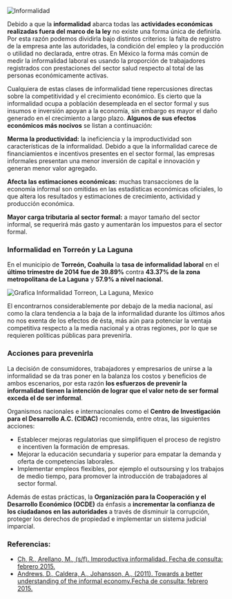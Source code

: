 
<span class="contenido-imagen-previa"><img class="img-responsive" src="efectos-informalidad-politicas-prevenirla/imagen.jpg" alt="Informalidad"></span>

Debido a que la **informalidad** abarca todas las **actividades económicas realizadas fuera del marco de la ley** no existe una forma única de definirla. Por esta razón podemos dividirla bajo distintos criterios: la falta de registro de la empresa ante las autoridades, la condición del empleo y la producción o utilidad no declarada, entre otras. En México la forma más común de medir la informalidad laboral es usando la proporción de trabajadores registrados con prestaciones del sector salud respecto al total de las personas económicamente activas.

Cualquiera de estas clases de informalidad tiene repercusiones directas sobre la competitividad y el crecimiento económico. Es cierto que la informalidad ocupa a población desempleada en el sector formal y sus insumos e inversión apoyan a la economía, sin embargo es mayor el daño generado en el crecimiento a largo plazo. **Algunos de sus efectos económicos más nocivos** se listan a continuación:

**Merma la productividad:** la ineficiencia y la improductividad son características de la informalidad. Debido a que la informalidad carece de financiamientos e incentivos presentes en el sector formal, las empresas informales presentan una menor inversión de capital e innovación y generan menor valor agregado.

**Afecta las estimaciones económicas:** muchas transacciones de la economía informal son omitidas en las estadísticas económicas oficiales, lo que altera los resultados y estimaciones de crecimiento, actividad y producción económica.

**Mayor carga tributaria al sector formal:** a mayor tamaño del sector informal, se requerirá más gasto y aumentarán los impuestos para el sector formal.

### Informalidad en Torreón y La Laguna

En el municipio de **Torreón, Coahuila** la **tasa de informalidad laboral** en el **último trimestre de 2014 fue de 39.89%** contra **43.37% de la zona metropolitana de La Laguna** y **57.9% a nivel nacional.**

<img class="img-responsive" src="efectos-informalidad-politicas-prevenirla/grafica-informalidad-torreon-laguna-mexico.png" alt="Grafica Informalidad Torreon, La Laguna, Mexico">

El encontrarnos considerablemente por debajo de la media nacional, así como la clara tendencia a la baja de la informalidad durante los últimos años no nos exenta de los efectos de ésta, más aún para potenciar la ventaja competitiva respecto a la media nacional y a otras regiones, por lo que se requieren políticas públicas para prevenirla.

### Acciones para prevenirla

La decisión de consumidores, trabajadores y empresarios de unirse a la informalidad se da tras poner en la balanza los costos y beneficios de ambos escenarios, por esta razón **los esfuerzos de prevenir la informalidad tienen la intención de lograr que el valor neto de ser formal exceda el de ser informal**.

Organismos nacionales e internacionales como el **Centro de Investigación para el Desarrollo A.C. (CIDAC)** recomienda, entre otras, las siguientes acciones:

* Establecer mejoras regulatorias que simplifiquen el proceso de registro e incentiven la formación de empresas.
* Mejorar la educación secundaria y superior para empatar la demanda y oferta de competencias laborales.
* Implementar empleos flexibles, por ejemplo el outsoursing y los trabajos de medio tiempo, para promover la introducción de trabajadores al sector formal.

Además de estas prácticas, la **Organización para la Cooperación y el Desarrollo Económico (OCDE)** da énfasis a **incrementar la confianza de los ciudadanos en las autoridades** a través de disminuir la corrupción, proteger los derechos de propiedad e implementar un sistema judicial imparcial.

### Referencias:

* [Ch, R., Arellano, M., (s/f). Improductiva informalidad. Fecha de consulta: febrero 2015.](http://productividad.cidac.org/sites/default/files/pdfs/Improductiva_informalidad.pdf)
* [Andrews, D., Caldera, A., Johansson, A., (2011). Towards a better understanding of the informal economy.Fecha de consulta: febrero 2015.](http://www.oecd.org/officialdocuments/publicdisplaydocumentpdf/?cote=ECO/WKP(2011)42&docLanguage=En)
